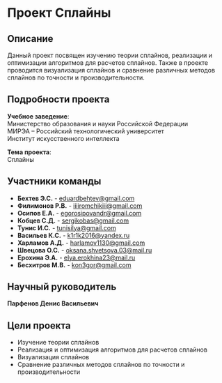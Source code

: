 # Проект Сплайны

## Описание
Данный проект посвящен изучению теории сплайнов, реализации и оптимизации алгоритмов для расчетов сплайнов. Также в проекте проводится визуализация сплайнов и сравнение различных методов сплайнов по точности и производительности.

## Подробности проекта
**Учебное заведение**:  
Министерство образования и науки Российской Федерации  
МИРЭА – Российский технологический университет  
Институт искусственного интеллекта

**Тема проекта**:  
Сплайны

## Участники команды
- **Бехтев Э.С.** - [eduardbehtev@gmail.com](mailto:eduardbehtev@gmail.com)
- **Филимонов Р.В.** - [iiiiromchikiii@gmail.com](mailto:iiiiromchikiii@gmail.com)
- **Осипов Е.А.** - [egorosipovandr@gmail.com](mailto:egorosipovandr@gmail.com)
- **Кобцев С.Д.** - [sergikobas@gmail.com](mailto:sergikobas@gmail.com)
- **Тунис И.С.** - [tunisilya@gmail.com](mailto:tunisilya@gmail.com)
- **Васильев К.С.** - [k1r1k2016@yandex.ru](mailto:k1r1k2016@yandex.ru)
- **Харламов А.Д.** - [harlamov1130@gmail.com](mailto:harlamov1130@gmail.com)
- **Швецова О.С.** - [oksana.shvetsova.03@mail.ru](mailto:oksana.shvetsova.03@mail.ru)
- **Ерохина Э.А.** - [elya.erokhina23@mail.ru](mailto:elya.erokhina23@mail.ru)
- **Бесхитров М.В.** - [kon3gor@gmail.com](mailto:kon3gor@gmail.com)

## Научный руководитель
**Парфенов Денис Васильевич**

## Цели проекта
- Изучение теории сплайнов
- Реализация и оптимизация алгоритмов для расчетов сплайнов
- Визуализация сплайнов
- Сравнение различных методов сплайнов по точности и производительности
